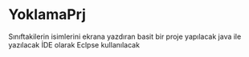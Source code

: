 # YoklamaPrj
Sınıftakilerin isimlerini ekrana yazdıran basit bir proje yapılacak
java ile yazılacak
İDE olarak Eclpse kullanılacak
